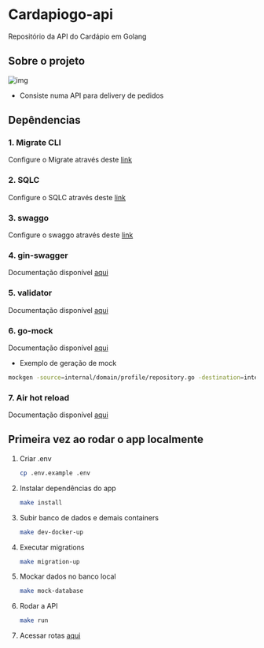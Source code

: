 # Cardapiogo-api

Repositório da API do Cardápio em Golang

## Sobre o projeto

![img](/docs/assets/banner.svg)

- Consiste numa API para delivery de pedidos

## Depêndencias

### 1. Migrate CLI

Configure o Migrate através deste
 [link](https://github.com/golang-migrate/migrate/tree/v4.16.2/cmd/migrate)

### 2. SQLC

Configure o SQLC através deste [link](https://docs.sqlc.dev/en/stable/overview/install.html)

### 3. swaggo

Configure o swaggo através deste [link](https://github.com/swaggo/swag)

### 4. gin-swagger

Documentação disponível [aqui](https://github.com/swaggo/gin-swagger)

### 5. validator

Documentação disponível [aqui](https://github.com/go-playground/validator)

### 6. go-mock

Documentação disponível [aqui](https://github.com/uber-go/mock)

- Exemplo de geração de mock

```bash
mockgen -source=internal/domain/profile/repository.go -destination=internal/infra/mocks/mock_profile.go
```

### 7. Air hot reload

Documentação disponível [aqui](https://github.com/cosmtrek/air)

## Primeira vez ao rodar o app localmente

1. Criar .env

    ```bash
    cp .env.example .env
    ```

2. Instalar dependências do app

    ```bash
    make install
    ```

3. Subir banco de dados e demais containers

    ```bash
    make dev-docker-up
    ```

4. Executar migrations

    ```bash
    make migration-up
    ```

5. Mockar dados no banco local

    ```bash
    make mock-database
    ```

6. Rodar a API

    ```bash
    make run
    ```

7. Acessar rotas [aqui](http://localhost:8080/api/v1/swagger/index.html#/)

